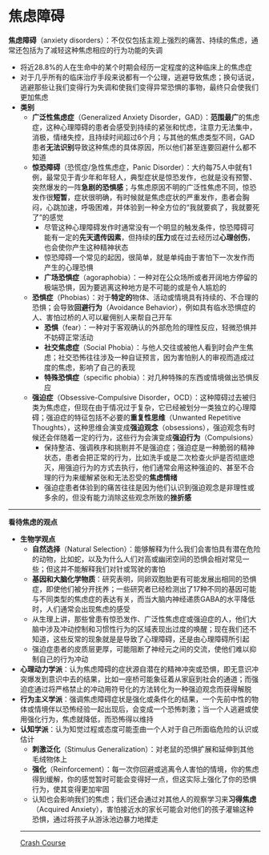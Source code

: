 # 焦虑障碍
**焦虑障碍**（anxiety disorders）：不仅仅包括主观上强烈的痛苦、持续的焦虑，通常还包括为了减轻这种焦虑相应的行为功能的失调
* 将近28.8%的人在生命中的某个时期会经历一定程度的这种临床上的焦虑症
* 对于几乎所有的临床治疗手段来说都有一个公理，逃避导致焦虑；换句话说，逃避那些让我们变得行为失调和使我们变得异常恐惧的事物，最终只会使我们更加焦虑
* **类别**
  * **广泛性焦虑症**（Generalized Anxiety Disorder，GAD）：**范围最广**的焦虑症，这种心理障碍的患者会感受到持续的紧张和忧虑，注意力无法集中，消极，情绪失控，且持续时间超过6个月；与其他的焦虑类型不同，GAD患者**无法识别**导致这种焦虑的具体原因，所以他们甚至连要回避什么都不知道
  * **惊恐障碍**（恐慌症/急性焦虑症，Panic Disorder）：大约每75人中就有1例，最常见于青少年和年轻人，典型症状是惊恐发作，也就是没有预警、突然爆发的一阵**急剧的恐惧感**；与焦虑原因不明的广泛性焦虑不同，惊恐发作很**短暂**，症状很明确，有时候就是焦虑症状的严重发作，患者会胸闷，心跳加速，呼吸困难，并体验到一种全方位的“我就要疯了，我就要死了”的感觉
    * 尽管这种心理障碍发作时通常没有一个明显的触发条件，惊恐障碍可能有一定的**先天遗传因素**，但持续的**压力**或在过去经历过**心理创伤**，也会使你产生这种精神状态
    * 惊恐障碍一个常见的起因，很简单，就是单纯由于害怕下一次发作而产生的心理恐惧
    * **广场恐惧症**（agoraphobia）：一种对在公众场所或者开阔地方停留的极端恐惧，因为要逃离这种地方是不可能的或是令人尴尬的
  * **恐惧症**（Phobias）：对于**特定的**物体、活动或情境具有持续的、不合理的恐惧；会导致**回避行为**（Avoidance Behavior），例如具有临水恐惧症的人、害怕过桥的人可以雇佣别人来帮自己开车
    * **恐惧**（fear）：一种对于客观确认的外部危险的理性反应，轻微恐惧并不妨碍正常活动
    * **社交焦虑症**（Social Phobia）：与他人交往或被他人看到时会产生焦虑；社交恐怖往往涉及一种自证预言，因为害怕别人的审视而造成过度的焦虑，影响了自己的表现
    * **特殊恐惧症**（specific phobia）：对几种特殊的东西或情境做出恐惧反应
  * **强迫症**（Obsessive-Compulsive Disorder，OCD）：这种障碍过去被归类为焦虑症，但现在由于情况过于复杂，它已经被划分一类独立的心理障碍；强迫症的特征包括不必要的**重复性思维**（Unwanted Repetitive Thoughts），这种思维会演变成**强迫观念**（obsessions），强迫观念有时候还会伴随着一定的行为，这些行为会演变成**强迫行为**（Compulsions）
    * 保持整洁、强调秩序和挑剔并不是强迫症；强迫症是一种脆弱的精神状态，患者会把正常的行为，比如洗手或是二次检查火炉是否彻底熄灭，用强迫行为的方式去执行，他们通常会用这种强迫的、甚至不合理的行为来缓解紧张和无法忍受的**焦虑情绪**
    * 强迫症患者体验到的痛苦往往是因为他们认识到强迫观念是非理性或多余的，但没有能力消除这些观念所致的**挫折感**
---
**看待焦虑的观点**
* **生物学观点**
  * **自然选择**（Natural Selection）：能够解释为什么我们会害怕具有潜在危险的动物，比如蛇，以及为什么人们对高或幽闭空间的恐惧会相对常见一些；但这并不能解释我们对针或驾驶的害怕
  * **基因和大脑化学物质**：研究表明，同卵双胞胎更有可能发展出相同的恐惧症，即使他们被分开抚养；一些研究者已经检测出了17种不同的基因可能与不同类型的焦虑症的表达有关，而当大脑内神经递质GABA的水平降低时，人们通常会出现焦虑的感受
  * 从生理上讲，那些曾患有惊恐发作、广泛性焦虑症或强迫症的人，他们大脑中涉及冲动控制和习惯性行为的区域表现出过度的唤醒；现在我们还不知道，这些反常的现象就是是导致了心理障碍，还是由心理障碍所引起
  * 强迫症患者的皮质层更厚，可能阻断了神经元之间的交流，使他们难以抑制自己的行为冲动
* **心理动力学派**：认为焦虑障碍的症状源自潜在的精神冲突或恐惧，即无意识冲突爆发到意识中去的结果，比如一座桥可能象征着从家庭到社会的通道；而强迫症通过将严格禁止的冲动用符号化的方法转化为一种强迫观念而获得解脱
* **行为主义学派**：强调焦虑障碍症状是强化或条件化的结果，一个先前中性的物体或情境伴以恐怖经验一起出现后，会变成一个恐怖刺激；当一个人逃避或使用强化行为，焦虑就降低，而恐怖得以维持
* **认知学派**：认为知觉过程或态度可能歪曲一个人对于自己所面临危险的认识或估计
  * **刺激泛化**（Stimulus Generalization）：对老鼠的恐惧扩展和延伸到其他毛绒物体上
  * **强化**（Reinforcement）：每一次你回避或逃离令人害怕的情境，你的焦虑得到缓解，你的感觉暂时可能会变得好一点，但这实际上强化了你的恐惧行为，使其变得更加牢固
  * 认知也会影响我们的焦虑；我们还会通过对其他人的观察学习来**习得焦虑**（Acquired Anxiety），害怕接近水的家长可能会对他们的孩子灌输这种恐惧，通过将孩子从游泳池边暴力地撵走
  ---
  [Crash Course](https://www.bilibili.com/video/BV1Zs411c7W6?p=30)

